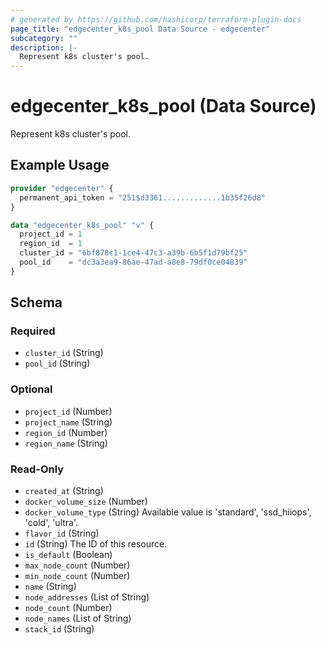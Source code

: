 ```yaml
---
# generated by https://github.com/hashicorp/terraform-plugin-docs
page_title: "edgecenter_k8s_pool Data Source - edgecenter"
subcategory: ""
description: |-
  Represent k8s cluster's pool.
---
```


# edgecenter_k8s_pool (Data Source)

Represent k8s cluster's pool.

## Example Usage

```terraform
provider "edgecenter" {
  permanent_api_token = "251$d3361.............1b35f26d8"
}

data "edgecenter_k8s_pool" "v" {
  project_id = 1
  region_id  = 1
  cluster_id = "6bf878c1-1ce4-47c3-a39b-6b5f1d79bf25"
  pool_id    = "dc3a3ea9-86ae-47ad-a8e8-79df0ce04839"
}
```

<!-- schema generated by tfplugindocs -->
## Schema

### Required

- `cluster_id` (String)
- `pool_id` (String)

### Optional

- `project_id` (Number)
- `project_name` (String)
- `region_id` (Number)
- `region_name` (String)

### Read-Only

- `created_at` (String)
- `docker_volume_size` (Number)
- `docker_volume_type` (String) Available value is 'standard', 'ssd_hiiops', 'cold', 'ultra'.
- `flavor_id` (String)
- `id` (String) The ID of this resource.
- `is_default` (Boolean)
- `max_node_count` (Number)
- `min_node_count` (Number)
- `name` (String)
- `node_addresses` (List of String)
- `node_count` (Number)
- `node_names` (List of String)
- `stack_id` (String)


